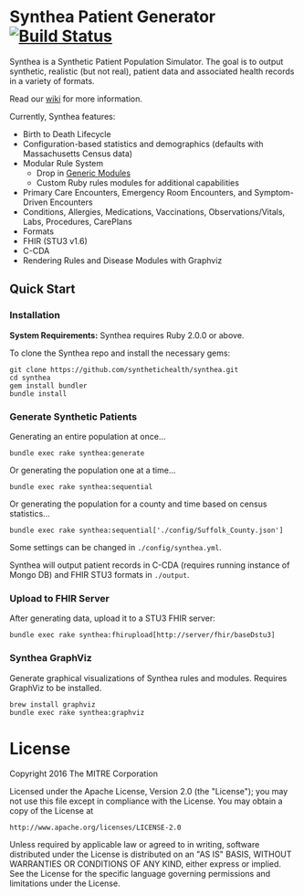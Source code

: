# Synthea Patient Generator [![Build Status](https://travis-ci.org/synthetichealth/synthea.svg?branch=master)](https://travis-ci.org/synthetichealth/synthea)

Synthea is a Synthetic Patient Population Simulator. The goal is to output synthetic, realistic (but not real), patient data and associated health records in a variety of formats.

Read our [wiki](https://github.com/synthetichealth/synthea/wiki) for more information.

Currently, Synthea features:
- Birth to Death Lifecycle
- Configuration-based statistics and demographics (defaults with Massachusetts Census data)
- Modular Rule System
  - Drop in [Generic Modules](https://github.com/synthetichealth/synthea/wiki/Generic-Module-Framework)
  - Custom Ruby rules modules for additional capabilities
- Primary Care Encounters, Emergency Room Encounters, and Symptom-Driven Encounters
- Conditions, Allergies, Medications, Vaccinations, Observations/Vitals, Labs, Procedures, CarePlans
- Formats
 - FHIR (STU3 v1.6)
 - C-CDA
- Rendering Rules and Disease Modules with Graphviz

## Quick Start

### Installation

**System Requirements:** 
Synthea requires Ruby 2.0.0 or above.

To clone the Synthea repo and install the necessary gems:
```
git clone https://github.com/synthetichealth/synthea.git
cd synthea
gem install bundler
bundle install
```

### Generate Synthetic Patients
Generating an entire population at once...

```
bundle exec rake synthea:generate
```
Or generating the population one at a time...

```
bundle exec rake synthea:sequential
```

Or generating the population for a county and time based on census statistics...

```
bundle exec rake synthea:sequential['./config/Suffolk_County.json']
```

Some settings can be changed in `./config/synthea.yml`.

Synthea will output patient records in C-CDA (requires running instance of Mongo DB) and FHIR STU3 formats in `./output`.

### Upload to FHIR Server
After generating data, upload it to a STU3 FHIR server:
```
bundle exec rake synthea:fhirupload[http://server/fhir/baseDstu3]
```

### Synthea GraphViz
Generate graphical visualizations of Synthea rules and modules. Requires GraphViz to be installed.

```
brew install graphviz
bundle exec rake synthea:graphviz
```

# License

Copyright 2016 The MITRE Corporation

Licensed under the Apache License, Version 2.0 (the "License");
you may not use this file except in compliance with the License.
You may obtain a copy of the License at

    http://www.apache.org/licenses/LICENSE-2.0

Unless required by applicable law or agreed to in writing, software
distributed under the License is distributed on an "AS IS" BASIS,
WITHOUT WARRANTIES OR CONDITIONS OF ANY KIND, either express or implied.
See the License for the specific language governing permissions and
limitations under the License.
